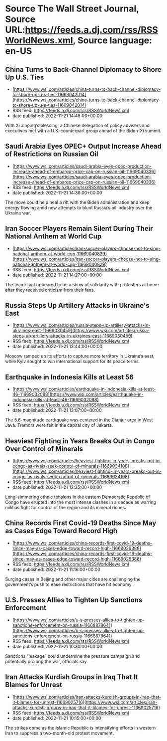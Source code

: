# Source The Wall Street Journal, Source URL:https://feeds.a.dj.com/rss/RSSWorldNews.xml, Source language: en-US

## China Turns to Back-Channel Diplomacy to Shore Up U.S. Ties
 - [https://www.wsj.com/articles/china-turns-to-back-channel-diplomacy-to-shore-up-u-s-ties-11669042014](https://www.wsj.com/articles/china-turns-to-back-channel-diplomacy-to-shore-up-u-s-ties-11669042014)
 - RSS feed: https://feeds.a.dj.com/rss/RSSWorldNews.xml
 - date published: 2022-11-21 14:46:00+00:00

With Xi Jinping’s blessing, a Chinese delegation of policy advisers and executives met with a U.S. counterpart group ahead of the Biden-Xi summit.

## Saudi Arabia Eyes OPEC+ Output Increase Ahead of Restrictions on Russian Oil
 - [https://www.wsj.com/articles/saudi-arabia-eyes-opec-production-increase-ahead-of-embargo-price-cap-on-russian-oil-11669040336](https://www.wsj.com/articles/saudi-arabia-eyes-opec-production-increase-ahead-of-embargo-price-cap-on-russian-oil-11669040336)
 - RSS feed: https://feeds.a.dj.com/rss/RSSWorldNews.xml
 - date published: 2022-11-21 14:38:00+00:00

The move could help heal a rift with the Biden administration and keep energy flowing amid new attempts to blunt Russia’s oil industry over the Ukraine war.

## Iran Soccer Players Remain Silent During Their National Anthem at World Cup
 - [https://www.wsj.com/articles/iran-soccer-players-choose-not-to-sing-national-anthem-at-world-cup-11669040829](https://www.wsj.com/articles/iran-soccer-players-choose-not-to-sing-national-anthem-at-world-cup-11669040829)
 - RSS feed: https://feeds.a.dj.com/rss/RSSWorldNews.xml
 - date published: 2022-11-21 14:27:00+00:00

The team’s act appeared to be a show of solidarity with protesters at home after they received criticism from their fans.

## Russia Steps Up Artillery Attacks in Ukraine's East
 - [https://www.wsj.com/articles/russia-steps-up-artillery-attacks-in-ukraines-east-11669030459](https://www.wsj.com/articles/russia-steps-up-artillery-attacks-in-ukraines-east-11669030459)
 - RSS feed: https://feeds.a.dj.com/rss/RSSWorldNews.xml
 - date published: 2022-11-21 13:44:00+00:00

Moscow ramped up its efforts to capture more territory in Ukraine’s east, while Kyiv sought to win international support for its peace terms.

## Earthquake in Indonesia Kills at Least 56
 - [https://www.wsj.com/articles/earthquake-in-indonesia-kills-at-least-46-11669032088](https://www.wsj.com/articles/earthquake-in-indonesia-kills-at-least-46-11669032088)
 - RSS feed: https://feeds.a.dj.com/rss/RSSWorldNews.xml
 - date published: 2022-11-21 13:07:00+00:00

The 5.6-magnitude earthquake was centered in the Cianjur area in West Java. Tremors were felt in the capital city of Jakarta.

## Heaviest Fighting in Years Breaks Out in Congo Over Control of Minerals
 - [https://www.wsj.com/articles/heaviest-fighting-in-years-breaks-out-in-congo-as-rivals-seek-control-of-minerals-11669034108](https://www.wsj.com/articles/heaviest-fighting-in-years-breaks-out-in-congo-as-rivals-seek-control-of-minerals-11669034108)
 - RSS feed: https://feeds.a.dj.com/rss/RSSWorldNews.xml
 - date published: 2022-11-21 12:35:00+00:00

Long-simmering ethnic tensions in the eastern Democratic Republic of Congo have erupted into the most intense clashes in a decade as warring militias fight for control of the region and its mineral riches.

## China Records First Covid-19 Deaths Since May as Cases Edge Toward Record High
 - [https://www.wsj.com/articles/china-records-first-covid-19-deaths-since-may-as-cases-edge-toward-record-high-11669029388](https://www.wsj.com/articles/china-records-first-covid-19-deaths-since-may-as-cases-edge-toward-record-high-11669029388)
 - RSS feed: https://feeds.a.dj.com/rss/RSSWorldNews.xml
 - date published: 2022-11-21 11:16:00+00:00

Surging cases in Beijing and other major cities are challenging the government’s push to ease restrictions that have hit economy.

## U.S. Presses Allies to Tighten Up Sanctions Enforcement
 - [https://www.wsj.com/articles/u-s-presses-allies-to-tighten-up-sanctions-enforcement-on-russia-11668878641](https://www.wsj.com/articles/u-s-presses-allies-to-tighten-up-sanctions-enforcement-on-russia-11668878641)
 - RSS feed: https://feeds.a.dj.com/rss/RSSWorldNews.xml
 - date published: 2022-11-21 10:30:00+00:00

Sanctions “leakage” could undermine the pressure campaign and potentially prolong the war, officials say.

## Iran Attacks Kurdish Groups in Iraq That It Blames for Unrest
 - [https://www.wsj.com/articles/iran-attacks-kurdish-groups-in-iraq-that-it-blames-for-unrest-11669025716](https://www.wsj.com/articles/iran-attacks-kurdish-groups-in-iraq-that-it-blames-for-unrest-11669025716)
 - RSS feed: https://feeds.a.dj.com/rss/RSSWorldNews.xml
 - date published: 2022-11-21 10:15:00+00:00

The strikes come as the Islamic Republic is intensifying efforts in western Iran to suppress a two-month-old protest movement.
